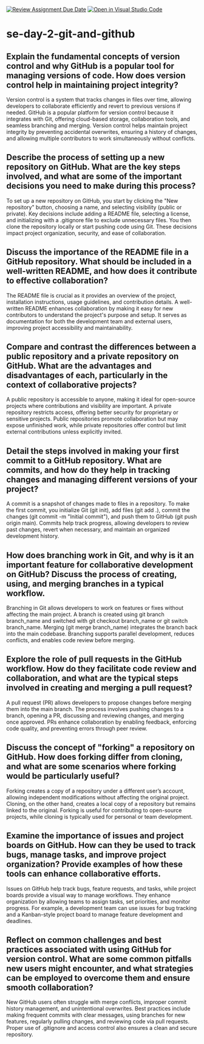 [![Review Assignment Due Date](https://classroom.github.com/assets/deadline-readme-button-22041afd0340ce965d47ae6ef1cefeee28c7c493a6346c4f15d667ab976d596c.svg)](https://classroom.github.com/a/8wgCKhpZ)
[![Open in Visual Studio Code](https://classroom.github.com/assets/open-in-vscode-2e0aaae1b6195c2367325f4f02e2d04e9abb55f0b24a779b69b11b9e10269abc.svg)](https://classroom.github.com/online_ide?assignment_repo_id=18414305&assignment_repo_type=AssignmentRepo)
# se-day-2-git-and-github
## Explain the fundamental concepts of version control and why GitHub is a popular tool for managing versions of code. How does version control help in maintaining project integrity?

Version control is a system that tracks changes in files over time, allowing developers to collaborate efficiently and revert to previous versions if needed. GitHub is a popular platform for version control because it integrates with Git, offering cloud-based storage, collaboration tools, and seamless branching and merging. Version control helps maintain project integrity by preventing accidental overwrites, ensuring a history of changes, and allowing multiple contributors to work simultaneously without conflicts.

## Describe the process of setting up a new repository on GitHub. What are the key steps involved, and what are some of the important decisions you need to make during this process?

To set up a new repository on GitHub, you start by clicking the "New repository" button, choosing a name, and selecting visibility (public or private). Key decisions include adding a README file, selecting a license, and initializing with a .gitignore file to exclude unnecessary files. You then clone the repository locally or start pushing code using Git. These decisions impact project organization, security, and ease of collaboration.

## Discuss the importance of the README file in a GitHub repository. What should be included in a well-written README, and how does it contribute to effective collaboration?

The README file is crucial as it provides an overview of the project, installation instructions, usage guidelines, and contribution details. A well-written README enhances collaboration by making it easy for new contributors to understand the project's purpose and setup. It serves as documentation for both the development team and external users, improving project accessibility and maintainability.

## Compare and contrast the differences between a public repository and a private repository on GitHub. What are the advantages and disadvantages of each, particularly in the context of collaborative projects?

A public repository is accessible to anyone, making it ideal for open-source projects where contributions and visibility are important. A private repository restricts access, offering better security for proprietary or sensitive projects. Public repositories promote collaboration but may expose unfinished work, while private repositories offer control but limit external contributions unless explicitly invited.

## Detail the steps involved in making your first commit to a GitHub repository. What are commits, and how do they help in tracking changes and managing different versions of your project?

A commit is a snapshot of changes made to files in a repository. To make the first commit, you initialize Git (git init), add files (git add .), commit the changes (git commit -m "Initial commit"), and push them to GitHub (git push origin main). Commits help track progress, allowing developers to review past changes, revert when necessary, and maintain an organized development history.

## How does branching work in Git, and why is it an important feature for collaborative development on GitHub? Discuss the process of creating, using, and merging branches in a typical workflow.

Branching in Git allows developers to work on features or fixes without affecting the main project. A branch is created using git branch branch_name and switched with git checkout branch_name or git switch branch_name. Merging (git merge branch_name) integrates the branch back into the main codebase. Branching supports parallel development, reduces conflicts, and enables code review before merging.

## Explore the role of pull requests in the GitHub workflow. How do they facilitate code review and collaboration, and what are the typical steps involved in creating and merging a pull request?

A pull request (PR) allows developers to propose changes before merging them into the main branch. The process involves pushing changes to a branch, opening a PR, discussing and reviewing changes, and merging once approved. PRs enhance collaboration by enabling feedback, enforcing code quality, and preventing errors through peer review.

## Discuss the concept of "forking" a repository on GitHub. How does forking differ from cloning, and what are some scenarios where forking would be particularly useful?

Forking creates a copy of a repository under a different user’s account, allowing independent modifications without affecting the original project. Cloning, on the other hand, creates a local copy of a repository but remains linked to the original. Forking is useful for contributing to open-source projects, while cloning is typically used for personal or team development.

## Examine the importance of issues and project boards on GitHub. How can they be used to track bugs, manage tasks, and improve project organization? Provide examples of how these tools can enhance collaborative efforts.

Issues on GitHub help track bugs, feature requests, and tasks, while project boards provide a visual way to manage workflows. They enhance organization by allowing teams to assign tasks, set priorities, and monitor progress. For example, a development team can use issues for bug tracking and a Kanban-style project board to manage feature development and deadlines.

## Reflect on common challenges and best practices associated with using GitHub for version control. What are some common pitfalls new users might encounter, and what strategies can be employed to overcome them and ensure smooth collaboration?

New GitHub users often struggle with merge conflicts, improper commit history management, and unintentional overwrites. Best practices include making frequent commits with clear messages, using branches for new features, regularly pulling changes, and reviewing code via pull requests. Proper use of .gitignore and access control also ensures a clean and secure repository.


